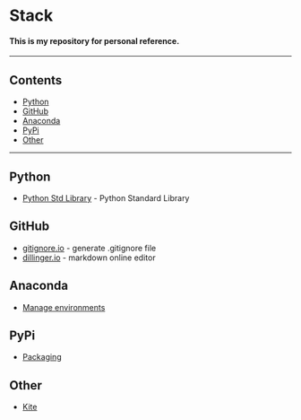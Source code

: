 # Stack

#### This is my repository for personal reference.

---

## Contents

- [Python](#python)
- [GitHub](#github)
- [Anaconda](#anaconda)
- [PyPi](#pypi)
- [Other](#other)

---

## Python

- [Python Std Library](https://docs.python.org/3.6/library/) - Python Standard Library

## GitHub

- [gitignore.io](https://www.gitignore.io) - generate .gitignore file
- [dillinger.io](https://dillinger.io) - markdown online editor

## Anaconda

- [Manage environments](https://conda.io/projects/conda/en/latest/user-guide/tasks/manage-environments.html)

## PyPi

- [Packaging](https://packaging.python.org/)

## Other

- [Kite](https://kite.com)
